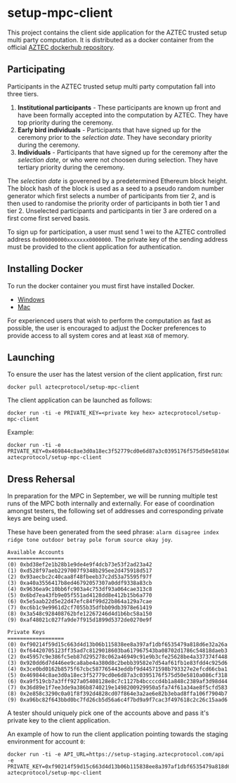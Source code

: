 # setup-mpc-client

This project contains the client side application for the AZTEC trusted setup multi party computation.
It is distributed as a docker container from the official [AZTEC dockerhub repository](https://hub.docker.com/r/aztecprotocol/setup-mpc-client).

## Participating

Participants in the AZTEC trusted setup multi party computation fall into three tiers.

1. **Institutional participants** - These participants are known up front and have been formally accepted into the computation by AZTEC. They have top priority during the ceremony.
2. **Early bird individuals** - Participants that have signed up for the ceremony prior to the _selection date_. They have secondary priority during the ceremony.
3. **Individuals** - Participants that have signed up for the ceremony after the _selection date_, or who were not choosen during selection. They have tertiary priority during the ceremony.

The _selection date_ is goverened by a predetermined Ethereum block height. The block hash of the block is used as a seed to a pseudo random number generator which first selects a number of participants from tier 2, and is then used to randomise the priority order of participants in both tier 1 and tier 2. Unselected participants and participants in tier 3 are ordered on a first come first served basis.

To sign up for participation, a user must send 1 wei to the AZTEC controlled address `0x000000000xxxxxxx0000000`. The private key of the sending address must be provided to the client application for authentication.

## Installing Docker

To run the docker container you must first have installed Docker.

- [Windows](https://hub.docker.com/editions/community/docker-ce-desktop-windows)
- [Mac](https://hub.docker.com/editions/community/docker-ce-desktop-mac)

For experienced users that wish to perform the computation as fast as possible, the user is encouraged to adjust the Docker preferences to provide access to all system cores and at least `XGB` of memory.

## Launching

To ensure the user has the latest version of the client application, first run:

```
docker pull aztecprotocol/setup-mpc-client
```

The client application can be launched as follows:

```
docker run -ti -e PRIVATE_KEY=<private key hex> aztecprotocol/setup-mpc-client
```

Example:

```
docker run -ti -e PRIVATE_KEY=0x469844c8ae3d0a18ec3f52779cd0e6d87a3c0395176f575d50e5810a086cf311 aztecprotocol/setup-mpc-client
```

## Dress Rehersal

In preparation for the MPC in September, we will be running multiple test runs of the MPC both internally and externally.
For ease of coordination amongst testers, the following set of addresses and corresponding private keys are being used.

These have been generated from the seed phrase: `alarm disagree index ridge tone outdoor betray pole forum source okay joy`.

```
Available Accounts
==================
(0) 0xbd38ef2e1b28b1e9de4e9f4dcb73e53f2ad23a42
(1) 0xd528f97aeb2297007f9348b295ee2d475918d517
(2) 0x93aecbc2c40caa8f48fbeeb37c2d53a75595f97f
(3) 0xa40a3556417b8ed46792057307a0ddf9338a83cb
(4) 0x9636ea9c10bb6fc903a4c753df93a064cae313c8
(5) 0x6bd7ea43fb9e05f551ad4128dd8e412b15b6a770
(6) 0x5e5aab22d5e22d47efc84f99d22b864a129a7cae
(7) 0xc6b1c9e9961d2cf7055b35dfbb09db3978e61419
(8) 0x3a548c928408762bfe12267246d4d1b6bc58a150
(9) 0xaf48021c027fa9de7f915d1899d5372de0270e9f

Private Keys
==================
(0) 0xf90214f59d15c663d4d13b06b115838ee8a397af1dbf6535479a818d6e32a26a
(1) 0xf64420705123ff35ad7c8129018603ba617967543ba08702d1786c54818daeb3
(2) 0x45957c9e386fc5eb87d295278c062a46949c91e9b3cfe25628be4a337374f448
(3) 0x920dd6d7d446ee9ca8abe4a380d8c2bebb39582e7d54af61fb1e83fdd4c925d6
(4) 0x3ce0bd0162b8575f67cbc587765443eddbf9d44571598b793327e2efcd66cba1
(5) 0x469844c8ae3d0a18ec3f52779cd0e6d87a3c0395176f575d50e5810a086cf318
(6) 0xa9f519cb7a3fff927a05408128e8c7c1127b4bccccd4b1a848c2389af3d98d44
(7) 0x36d89e1f7ee3de9a386b8740219e1498200929950a5fa74f61a34ae8f5cfd583
(8) 0x2e858c3290c0a01f8f392d4828cd07f864e3a2ae6e82b3ebad8ffa106f7904b7
(9) 0xa96bc82f643bbd0bc7fd26cb5d56a6c4f7bd9a9f7cac3f497618c2c26c15aad6
```

A tester should uniquely pick one of the accounts above and pass it's private key to the client application.

An example of how to run the client application pointing towards the staging environment for account `0`:

```
docker run -ti -e API_URL=https://setup-staging.aztecprotocol.com/api -e PRIVATE_KEY=0xf90214f59d15c663d4d13b06b115838ee8a397af1dbf6535479a818d6e32a26a aztecprotocol/setup-mpc-client
```
